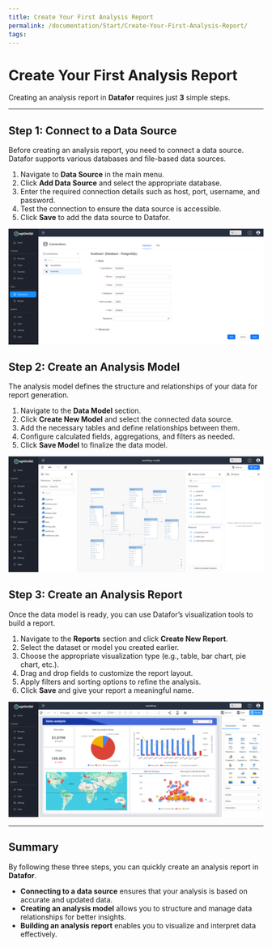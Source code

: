 ```yaml
---
title: Create Your First Analysis Report
permalink: /documentation/Start/Create-Your-First-Analysis-Report/
tags:
---
```


# **Create Your First Analysis Report**

Creating an analysis report in **Datafor** requires just **3** simple steps.

---

## **Step 1: Connect to a Data Source**
Before creating an analysis report, you need to connect a data source. Datafor supports various databases and file-based data sources.

1. Navigate to **Data Source** in the main menu.
2. Click **Add Data Source** and select the appropriate database.
3. Enter the required connection details such as host, port, username, and password.
4. Test the connection to ensure the data source is accessible.
5. Click **Save** to add the data source to Datafor.

<div align="left"><img src="./images/1740458377074.png"  /></div>


## **Step 2: Create an Analysis Model**
The analysis model defines the structure and relationships of your data for report generation.

1. Navigate to the **Data Model** section.
2. Click **Create New Model** and select the connected data source.
3. Add the necessary tables and define relationships between them.
4. Configure calculated fields, aggregations, and filters as needed.
5. Click **Save Model** to finalize the data model.

<div align="left"><img src="./images/1740458607326.png"  /></div>

## **Step 3: Create an Analysis Report**
Once the data model is ready, you can use Datafor’s visualization tools to build a report.

1. Navigate to the **Reports** section and click **Create New Report**.
2. Select the dataset or model you created earlier.
3. Choose the appropriate visualization type (e.g., table, bar chart, pie chart, etc.).
4. Drag and drop fields to customize the report layout.
5. Apply filters and sorting options to refine the analysis.
6. Click **Save** and give your report a meaningful name.

<div align="left"><img src="./images/1740458509103.png"  /></div>

---

## **Summary**
By following these three steps, you can quickly create an analysis report in **Datafor**.  

- **Connecting to a data source** ensures that your analysis is based on accurate and updated data.  
- **Creating an analysis model** allows you to structure and manage data relationships for better insights.  
- **Building an analysis report** enables you to visualize and interpret data effectively.  

